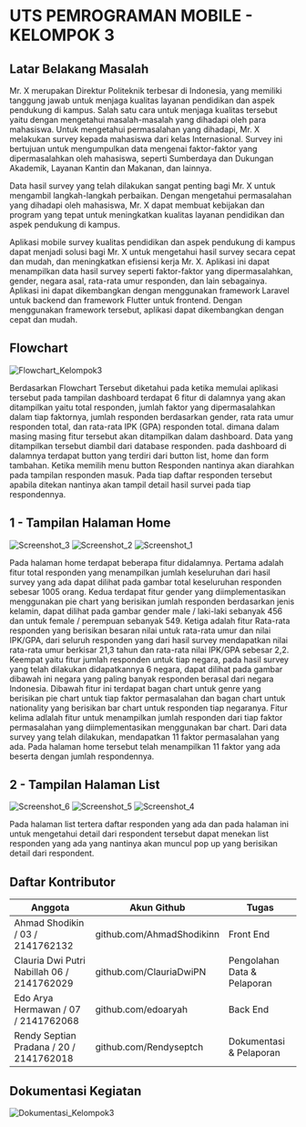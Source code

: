 # UTS PEMROGRAMAN MOBILE - KELOMPOK 3

## Latar Belakang Masalah

Mr. X merupakan Direktur Politeknik terbesar di Indonesia, yang memiliki tanggung jawab untuk menjaga kualitas layanan pendidikan dan aspek pendukung di kampus. Salah satu cara untuk menjaga kualitas tersebut yaitu dengan mengetahui masalah-masalah yang dihadapi oleh para mahasiswa. Untuk mengetahui permasalahan yang dihadapi, Mr. X melakukan survey kepada mahasiswa dari kelas Internasional. Survey ini bertujuan untuk mengumpulkan data mengenai faktor-faktor yang dipermasalahkan oleh mahasiswa, seperti Sumberdaya dan Dukungan Akademik, Layanan Kantin dan Makanan, dan lainnya.

Data hasil survey yang telah dilakukan sangat penting bagi Mr. X untuk mengambil langkah-langkah perbaikan. Dengan mengetahui permasalahan yang dihadapi oleh mahasiswa, Mr. X dapat membuat kebijakan dan program yang tepat untuk meningkatkan kualitas layanan pendidikan dan aspek pendukung di kampus.

Aplikasi mobile survey kualitas pendidikan dan aspek pendukung di kampus dapat menjadi solusi bagi Mr. X untuk mengetahui hasil survey secara cepat dan mudah, dan meningkatkan efisiensi kerja Mr. X. Aplikasi ini dapat menampilkan data hasil survey seperti faktor-faktor yang dipermasalahkan, gender, negara asal, rata-rata umur responden, dan lain sebagainya. Aplikasi ini dapat dikembangkan dengan menggunakan framework Laravel untuk backend dan framework Flutter untuk frontend. Dengan menggunakan framework tersebut, aplikasi dapat dikembangkan dengan cepat dan mudah.

## Flowchart
![Flowchart_Kelompok3](https://github.com/edoaryah/Flutter-Laravel-SurveyApp/assets/114456394/e84b248e-33a9-4e0b-9025-32187b3715db)

Berdasarkan Flowchart Tersebut diketahui pada ketika memulai aplikasi tersebut pada tampilan dashboard terdapat 6 fitur  di dalamnya yang akan ditampilkan yaitu total responden, jumlah faktor yang dipermasalahkan dalam tiap faktornya, jumlah responden berdasarkan gender, rata rata umur responden total, dan rata-rata IPK (GPA) responden total. dimana dalam masing masing fitur tersebut akan ditampilkan dalam dashboard. Data yang ditampilkan tersebut diambil dari database responden. pada dashboard  di dalamnya terdapat button yang terdiri dari button list, home dan form tambahan.  Ketika memilih  menu button Responden nantinya akan diarahkan pada tampilan responden masuk. Pada tiap daftar responden tersebut apabila ditekan nantinya akan tampil detail hasil survei pada tiap respondennya.

## 1 - Tampilan Halaman Home
![Screenshot_3](https://github.com/edoaryah/Flutter-Laravel-SurveyApp/assets/114456394/df3633f7-517c-4560-840b-e4238c27e9b5)
![Screenshot_2](https://github.com/edoaryah/Flutter-Laravel-SurveyApp/assets/114456394/692f1c5a-9d64-4835-93b0-d6b210d3def7)
![Screenshot_1](https://github.com/edoaryah/Flutter-Laravel-SurveyApp/assets/114456394/6b0e61eb-398c-46dd-8e47-f2f175c0f98a)

Pada halaman home terdapat beberapa fitur didalamnya. 
Pertama adalah fitur total responden yang menampilkan jumlah keseluruhan dari hasil survey yang ada dapat dilihat pada gambar total keseluruhan responden sebesar 1005 orang. 
Kedua terdapat fitur gender yang diimplementasikan menggunakan pie chart  yang berisikan jumlah responden berdasarkan jenis kelamin, dapat dilihat pada gambar gender male / laki-laki sebanyak 456 dan untuk female / perempuan sebanyak 549. 
Ketiga adalah fitur Rata-rata responden yang berisikan besaran nilai untuk rata-rata umur dan nilai IPK/GPA, dari seluruh responden yang dari hasil survey mendapatkan nilai rata-rata umur berkisar 21,3 tahun dan rata-rata nilai IPK/GPA sebesar 2,2.
Keempat yaitu fitur jumlah responden untuk tiap negara, pada hasil survey yang telah dilakukan didapatkannya 6 negara, dapat dilihat pada gambar dibawah ini negara yang paling banyak responden berasal dari negara Indonesia. Dibawah fitur ini terdapat bagan chart untuk genre yang berisikan pie chart untuk tiap faktor permasalahan dan bagan chart untuk nationality yang berisikan bar chart untuk responden tiap negaranya.
Fitur kelima adlalah fitur untuk menampilkan jumlah responden dari tiap faktor permasalahan yang diimplementasikan menggunakan bar chart. Dari data survey yang telah dilakukan, mendapatkan 11 faktor permasalahan yang ada. Pada halaman home tersebut telah menampilkan 11 faktor yang ada beserta dengan jumlah respondennya. 

## 2 - Tampilan Halaman List
![Screenshot_6](https://github.com/edoaryah/Flutter-Laravel-SurveyApp/assets/114456394/587f5ab5-6189-46f4-8a54-b65366b1cd3b)
![Screenshot_5](https://github.com/edoaryah/Flutter-Laravel-SurveyApp/assets/114456394/c9b3651b-9155-4ace-8208-4ccbf1841a7b)
![Screenshot_4](https://github.com/edoaryah/Flutter-Laravel-SurveyApp/assets/114456394/a0ee3375-d583-483e-9022-6d67f6b829eb)

Pada halaman list tertera daftar responden yang ada dan pada halaman ini untuk mengetahui detail dari respondent tersebut dapat menekan list responden yang ada yang nantinya akan muncul pop up yang berisikan detail dari respondent.

## Daftar Kontributor
| Anggota | Akun Github | Tugas |
| ------ | ------ | ------ |
| Ahmad Shodikin / 03 / 2141762132 | github.com/AhmadShodikinn | Front End |
| Clauria Dwi Putri Nabillah 06 / 2141762029 | github.com/ClauriaDwiPN | Pengolahan Data & Pelaporan |
| Edo Arya Hermawan / 07 / 2141762068 | github.com/edoaryah | Back End |
| Rendy Septian Pradana / 20 / 2141762018 | github.com/Rendyseptch | Dokumentasi & Pelaporan |

## Dokumentasi Kegiatan
![Dokumentasi_Kelompok3](https://github.com/edoaryah/Flutter-Laravel-SurveyApp/assets/114456394/a5c8eb7f-60c7-4102-a43e-1a01e7646108)
